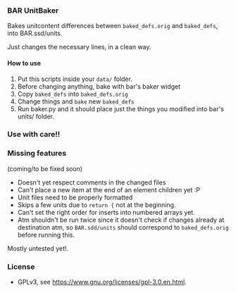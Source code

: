 ### BAR UnitBaker

Bakes unitcontent differences between `baked_defs.orig` and `baked_defs`, into BAR.ssd/units.

Just changes the necessary lines, in a clean way.

#### How to use

1. Put this scripts inside your `data/` folder.
1. Before changing anything, bake with bar's baker widget
1. Copy `baked_defs` into `baked_defs.orig`
1. Change things and `bake` new `baked_defs`
1. Run baker.py and it should place just the things you modified into bar's units/ folder.

### Use with care!!

### Missing features

(coming/to be fixed soon)

- Doesn't yet respect comments in the changed files
- Can't place a new item at the end of an element children yet :P
- Unit files need to be properly formatted
- Skips a few units due to `return {` not at the beginning.
- Can't set the right order for inserts into numbered arrays yet.
- Atm shouldn't be run twice since it doesn't check if changes already at destination atm, so `BAR.sdd/units` should correspond to `baked_defs.orig` before running this.

Mostly untested yet!.

### License

- GPLv3, see https://www.gnu.org/licenses/gpl-3.0.en.html.
